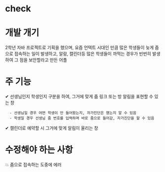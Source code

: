 # check

# 개발 개기 
2학년 자바 프로젝트로 기획을 했으며, 요즘 언택트 시대인 만큼 많은 학생들이 늦게 줌으로 접속하는 일이 발생하고, 
알람, 캘린더등 많은 학생들이 까먹는 경우가 빈번히 발생하여 그 점을 보안할라고 만든 어플


# 주 기능 
   ✔ 선생님인지 학생인지 구분을 하여, 그거에 맞게 줌 링크 또는 방 알림을 표현할 수 있는 창 
  
      - 선생님일 경우 어떤 학생이 안 들어왔는지, 자가진단은 했는지 알 수 있음
      - 학생일 경우 선생님 줌 번호를 입력하며 바로 줌으로 들어감, 자가진단을 할 수 있음
  
   ✔ 캘린더로 예약할 시 그거에 맞게 알림이 울리는 창


# 수정해야 하는 사항
  💥 줌으로 접속하는 도중에 에러 
